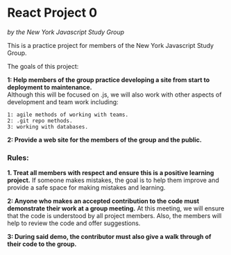 # React Project 0
_by the New York Javascript Study Group_

This is a practice project for members of the New York Javascript Study Group.

The goals of this project: 

**1: Help members of the group practice developing a site from start to 
deployment to maintenance.**  
Although this will be focused on .js, we will also work with other aspects of 
development and team work including:
 
    1: agile methods of working with teams.
    2: .git repo methods.
    3: working with databases.
    
**2: Provide a web site for the members of the group and the public.**

### Rules: 
**1. Treat all members with respect and ensure this is a positive learning project.** 
If someone makes mistakes, the goal is to help them improve and provide a safe space 
for making mistakes and learning.

**2: Anyone who makes an accepted contribution to the code must demonstrate their work at a group meeting.** 
At this meeting, we will ensure that the code is understood by all project 
members.  Also, the members will help to review the code and offer suggestions.

**3: During said demo, the contributor must also give a walk through of their code to the group.**  

 

      
